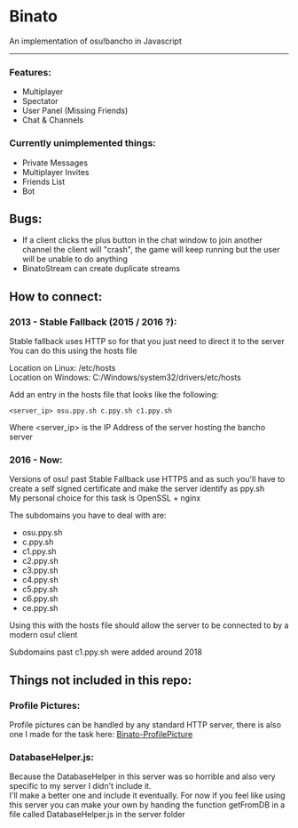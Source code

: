 # Binato
An implementation of osu!bancho in Javascript
<hr>

### Features:
 - Multiplayer
 - Spectator
 - User Panel (Missing Friends)
 - Chat & Channels

### Currently unimplemented things:
 - Private Messages
 - Multiplayer Invites
 - Friends List
 - Bot
 
## Bugs:
 - If a client clicks the plus button in the chat window to join another channel the client will "crash", the game will keep running but the user will be unable to do anything
 - BinatoStream can create duplicate streams
 
## How to connect:

### 2013 - Stable Fallback (2015 / 2016 ?):
Stable fallback uses HTTP so for that you just need to direct it to the server<br>
You can do this using the hosts file

Location on Linux: /etc/hosts<br>
Location on Windows: C:/Windows/system32/drivers/etc/hosts

Add an entry in the hosts file that looks like the following:
```
<server_ip> osu.ppy.sh c.ppy.sh c1.ppy.sh
```
Where <server_ip> is the IP Address of the server hosting the bancho server

### 2016 - Now:
Versions of osu! past Stable Fallback use HTTPS and as such you'll have to create a self signed certificate and make the server identify as ppy.sh<br>
My personal choice for this task is OpenSSL + nginx

The subdomains you have to deal with are:
 - osu.ppy.sh
 - c.ppy.sh
 - c1.ppy.sh
 - c2.ppy.sh
 - c3.ppy.sh
 - c4.ppy.sh
 - c5.ppy.sh
 - c6.ppy.sh
 - ce.ppy.sh
 
 Using this with the hosts file should allow the server to be connected to by a modern osu! client
 
 Subdomains past c1.ppy.sh were added around 2018
 
 ## Things not included in this repo:
 ### Profile Pictures:
 Profile pictures can be handled by any standard HTTP server, there is also one I made for the task here: [Binato-ProfilePicture](https://github.com/tgpethan/Binato-ProfilePicture)
 ### DatabaseHelper.js:
 Because the DatabaseHelper in this server was so horrible and also very specific to my server I didn't include it.<br>
 I'll make a better one and include it eventually. For now if you feel like using this server you can make your own by handing the function getFromDB in a file called DatabaseHelper.js in the server folder
